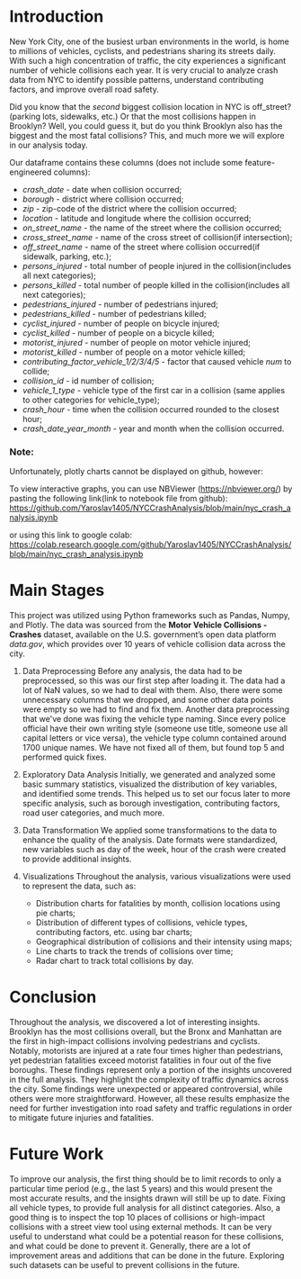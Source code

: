 # Introduction
New York City, one of the busiest urban environments in the world, is home to millions of vehicles, cyclists, and pedestrians sharing its streets daily. With such a high concentration of traffic, the city experiences a significant number of vehicle collisions each year. It is very crucial to analyze crash data from NYC to identify possible patterns, understand contributing factors, and improve overall road safety. 

Did you know that the _second_ biggest collision location in NYC is off_street? (parking lots, sidewalks, etc.)
Or that the most collisions happen in Brooklyn? Well, you could guess it, but do you think Brooklyn also has the biggest and the most fatal collisions? 
This, and much more we will explore in our analysis today.

Our dataframe contains these columns (does not include some feature-engineered columns):

- _crash_date_ - date when collision occurred;
- _borough_ - district where collision occurred;
- _zip_ - zip-code of the district where the collision occurred;
- _location_ - latitude and longitude where the collision occurred;
- _on_street_name_ - the name of the street where the collision occurred;
- _cross_street_name_ - name of the cross street of collision(if intersection);
- _off_street_name_ - name of the street where collision occurred(if sidewalk, parking, etc.);
- _persons_injured_ - total number of people injured in the collision(includes all next categories);
- _persons_killed_ - total number of people killed in the collision(includes all next categories);
- _pedestrians_injured_ - number of pedestrians injured;
- _pedestrians_killed_ - number of pedestrians killed;
- _cyclist_injured_ - number of people on bicycle injured;
- _cyclist_killed_ - number of people on a bicycle killed;
- _motorist_injured_ - number of people on motor vehicle injured;
- _motorist_killed_ - number of people on a motor vehicle killed;
- _contributing_factor_vehicle_1/2/3/4/5_ - factor that caused vehicle _num_ to collide; 
- _collision_id_ - id number of collision;
- _vehicle_1_type_ - vehicle type of the first car in a collision (same applies to other categories for vehicle_type);
- _crash_hour_ - time when the collision occurred rounded to the closest hour;
- _crash_date_year_month_ - year and month when the collision occurred.

### **Note:**

Unfortunately, plotly charts cannot be displayed on github, however:

To view interactive graphs, you can use NBViewer (https://nbviewer.org/) by pasting the following link(link to notebook file from github): https://github.com/Yaroslav1405/NYCCrashAnalysis/blob/main/nyc_crash_analysis.ipynb

or using this link to google colab: https://colab.research.google.com/github/Yaroslav1405/NYCCrashAnalysis/blob/main/nyc_crash_analysis.ipynb


# Main Stages 
This project was utilized using Python frameworks such as Pandas, Numpy, and Plotly. The data was sourced from the **Motor Vehicle Collisions - Crashes** dataset, available on the U.S. government’s open data platform _data.gov_, which provides over 10 years of vehicle collision data across the city.

1. Data Preprocessing
Before any analysis, the data had to be preprocessed, so this was our first step after loading it. The data had a lot of NaN values, so we had to deal with them. Also, there were some unnecessary columns that we dropped, and some other data points were empty so we had to find and fix them. Another data preprocessing that we've done was fixing the vehicle type naming. Since every police official have their own writing style (someone use title, someone use all capital letters or vice versa), the vehicle type column contained around 1700 unique names. We have not fixed all of them, but found top 5 and performed quick fixes.

2. Exploratory Data Analysis
Initially, we generated and analyzed some basic summary statistics, visualized the distribution of key variables, and identified some trends. This helped us to set our focus later to more specific analysis, such as borough investigation, contributing factors, road user categories, and much more. 

3. Data Transformation
We applied some transformations to the data to enhance the quality of the analysis. Date formats were standardized, new variables such as day of the week, hour of the crash were created to provide additional insights. 

4. Visualizations
Throughout the analysis, various visualizations were used to represent the data, such as:
    - Distribution charts for fatalities by month, collision locations using pie charts;
    - Distribution of different types of collisions, vehicle types, contributing factors, etc. using bar charts;
    - Geographical distribution of collisions and their intensity using maps;
    - Line charts to track the trends of collisions over time;
    - Radar chart to track total collisions by day.

# Conclusion
Throughout the analysis, we discovered a lot of interesting insights. Brooklyn has the most collisions overall, but the Bronx and Manhattan are the first in high-impact collisions involving pedestrians and cyclists. Notably, motorists are injured at a rate four times higher than pedestrians, yet pedestrian fatalities exceed motorist fatalities in four out of the five boroughs. These findings represent only a portion of the insights uncovered in the full analysis. They highlight the complexity of traffic dynamics across the city. Some findings were unexpected or appeared controversial, while others were more straightforward. However, all these results emphasize the need for further investigation into road safety and traffic regulations in order to mitigate future injuries and fatalities.

# Future Work
To improve our analysis, the first thing should be to limit records to only a particular time period (e.g., the last 5 years) and this would present the most accurate results, and the insights drawn will still be up to date. Fixing all vehicle types, to provide full analysis for all distinct categories. Also, a good thing is to inspect the top 10 places of collisions or high-impact collisions with a street view tool using external methods. It can be very useful to understand what could be a potential reason for these collisions, and what could be done to prevent it. 
Generally, there are a lot of improvement areas and additions that can be done in the future. Exploring such datasets can be useful to prevent collisions in the future. 
